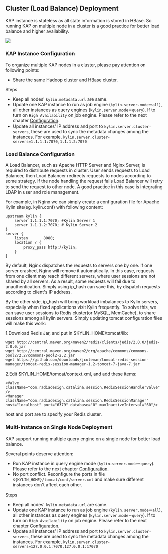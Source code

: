 ## Cluster (Load Balance) Deployment
KAP instance is stateless as all state information is stored in HBase. So running KAP on multiple node in a cluster is a good practice for better load balance and higher availability.

![](images/cluster.png)

### KAP Instance Configuration

To organize multiple KAP nodes in a cluster, please pay attention on following points:

* Share the same Hadoop cluster and HBase cluster.


Steps

* Keep all nodes' ``kylin.metadata.url`` are same. 
* Update one KAP instance to run as job engine (`kylin.server.mode＝all`), all other instances as query engines (`kylin.server.mode＝query`).  If to turn on `High Availability` on job engine. Please refer to the next chapter [Configuration](adv_install_ha.en.md).
* Update all instances' IP address and port to ``kylin.server.cluster-servers``, these are used to sync the metadata changes among the instances. For example, ``kylin.server.cluster-servers=1.1.1.1:7070,1.1.1.2:7070``

### Load Balance Configuration

A Load Balancer, such as Apache HTTP Server and Nginx Server, is required to distribute requests in cluster. User sends requests to Load Balancer, then Load Balancer redirects requests to nodes according to some strategy. If the node handling the request fails Load Balancer will retry to send the request to other node. A good practice in this case is integrating LDAP in user and role management.

For example, in Nginx we can simply create a configuration file for Apache Kylin site(eg. kylin.conf) with following content:

```
upstream kylin {
    server 1.1.1.1:7070; #Kylin Server 1
    server 1.1.1.2:7070; # Kylin Server 2
}
server {
    listen       8080;
    location / {
        proxy_pass http://kylin;
    }
}
```

By default, Nginx dispatches the requests to servers one by one. If one server crashed, Nginx will remove it automatically. In this case, requests from one client may reach different servers, where user sessions are not shared by all servers. As a result, some requests will fail due to unauthentication. Simply using ip_hash can save this, by dispatch requests according to client's IP address.

By the other side, ip_hash will bring workload imbalances to Kylin servers, especially when fixed applications visit Kylin frequently. To solve this, we can save user sessions to Redis cluster(or MySQL, MemCache), to share sessions among all kylin servers. Simply updating tomcat configuration files will make this work:

1.Download Redis Jar, and put in $KYLIN_HOME/tomcat/lib:

```
wget http://central.maven.org/maven2/redis/clients/jedis/2.0.0/jedis-2.0.0.jar
wget http://central.maven.org/maven2/org/apache/commons/commons-pool2/2.2/commons-pool2-2.2.jar
wget https://github.com/downloads/jcoleman/tomcat-redis-session-manager/tomcat-redis-session-manager-1.2-tomcat-7-java-7.jar
```

2.Edit $KYLIN_HOME/tomcat/context.xml, and add these items:

```
<Valve className="com.radiadesign.catalina.session.RedisSessionHandlerValve" />
<Manager className="com.radiadesign.catalina.session.RedisSessionManager" host="localhost" port="6379" database="0" maxInactiveInterval="60"/>
```

host and port are to specify your Redis cluster.

### Multi-Instance on Single Node Deployment

KAP support running multiple query engine on a single node for better load balance.

Several points deserve attention:

- Run KAP instance in query engine mode (`kylin.server.mode＝query`). Please refer to the next chapter [Configuration](../config/jobengine_ha.en.md).
- No port conflict. Reconfigure the ports in file `${KYLIN_HOME}/tomcat/conf/server.xml` and make sure different instances don't affect each other.

Steps

- Keep all nodes' ``kylin.metadata.url`` are same. 
- Update one KAP instance to run as job engine (`kylin.server.mode＝all`), all other instances as query engines (`kylin.server.mode＝query`).  If to turn on `High Availability` on job engine. Please refer to the next chapter [Configuration](adv_install_ha.en.md).
- Update all instances' IP address and port to ``kylin.server.cluster-servers``, these are used to sync the metadata changes among the instances. For example, `kylin.server.cluster-servers=127.0.0.1:7070,127.0.0.1:17070`

